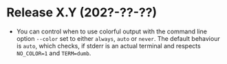 # Release X.Y (202?-??-??)

* You can control when to use colorful output with the command line option `--color` set to either `always`, `auto` or `never`.
  The default behaviour is `auto`, which checks, if stderr is an actual terminal and respects `NO_COLOR=1` and `TERM=dumb`.
